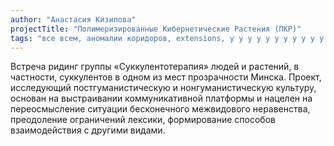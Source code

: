 ```yaml
---
author: "Анастасия Кизилова"
projectTitle: "Полимеризированные Кибернетические Растения (ПКР)"
tags: "все всем, аномалии коридоров, extensions, у у у у у у у у у у у у у у у у у ууу, места прозрачности, спекулятивный синтез, отравление, вирус заботы"
---
```

Встреча ридинг группы «Суккулентотерапия» людей и растений, в частности, суккулентов в одном из мест прозрачности Минска. Проект, исследующий постгуманистическую и нонгуманистическую культуру, основан на выстраивании коммуникативной платформы и нацелен на переосмысление ситуации бесконечного межвидового неравенства, преодоление ограничений лексики, формирование способов взаимодействия с другими видами.

